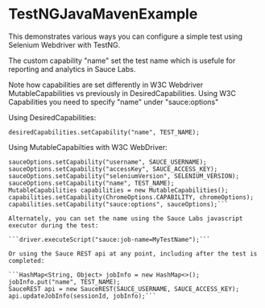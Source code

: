 # TestNGJavaMavenExample

This demonstrates various ways you can configure a simple test using Selenium Webdriver with TestNG.

The custom capability "name" set the test name which is usefule for reporting and analytics in Sauce Labs.

Note how capabilities are set differently in W3C Webdriver MutableCapabilities vs previously in DesiredCapabilities.
Using W3C Capabilities you need to specify "name" under "sauce:options"

Using DesiredCapabilities:

```desiredCapabilities.setCapability("name", TEST_NAME);```

Using MutableCapabilties with W3C WebDriver:

  ```MutableCapabilities sauceOptions = new MutableCapabilities();
  sauceOptions.setCapability("username", SAUCE_USERNAME);
  sauceOptions.setCapability("accessKey", SAUCE_ACCESS_KEY);
  sauceOptions.setCapability("seleniumVersion", SELENIUM_VERSION);
  sauceOptions.setCapability("name", TEST_NAME);
  MutableCapabilities capabilities = new MutableCapabilities();
  capabilities.setCapability(ChromeOptions.CAPABILITY, chromeOptions);
  capabilities.setCapability("sauce:options", sauceOptions);```

Alternately, you can set the name using the Sauce Labs javascript executor during the test:

  ```driver.executeScript("sauce:job-name=MyTestName");```

Or using the Sauce REST api at any point, including after the test is completed:

  ```HashMap<String, Object> jobInfo = new HashMap<>();
  jobInfo.put("name", TEST_NAME);
  SauceREST api = new SauceREST(SAUCE_USERNAME, SAUCE_ACCESS_KEY);
  api.updateJobInfo(sessionId, jobInfo);```
